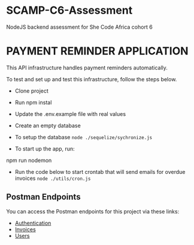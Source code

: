 # SCAMP-C6-Assessment
NodeJS backend assessment for She Code Africa cohort 6

# PAYMENT REMINDER APPLICATION
This API infrastructure handles payment reminders automatically.


To test and set up and test this infrastructure, follow the steps below.

- Clone project

- Run npm instal

- Update the .env.example file with real values

- Create an empty database

- To setup the database
`node ./sequelize/sychronize.js`

- To start up the app, run:
 <html>
      <head>
        npm run nodemon
      </head>
    </html>


- Run the code below to start crontab that will send emails for overdue invoices
`node ./utils/cron.js`


## Postman Endpoints
You can access the Postman endpoints for this project via these links:
- [Authentication](https://documenter.getpostman.com/view/21532622/UzBmPTV8#b816cc1c-da6c-4d92-a385-d4a12f8a6bc3)
- [Invoices](https://documenter.getpostman.com/view/21532622/UzBmPTV8#bccfe1c6-6a39-4bcc-abed-14b2c8c6b187)
- [Users](https://documenter.getpostman.com/view/21532622/UzBmPTV8#e5e58d2e-7cab-42bf-b9eb-de55b3945391)
